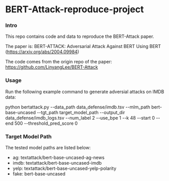 # BERT-Attack-reproduce-project

### Intro
This repo contains code and data to reproduce the BERT-Attack paper.

The paper is: BERT-ATTACK: Adversarial Attack Against BERT Using BERT (https://arxiv.org/abs/2004.09984)

The code comes from the origin repo of the paper: https://github.com/LinyangLee/BERT-Attack


### Usage
Run the following example command to generate adversial attacks on IMDB data:

python bertattack.py --data_path data_defense/imdb.tsv --mlm_path bert-base-uncased --tgt_path target_model_path --output_dir data_defense/imdb_logs.tsv --num_label 2 --use_bpe 1 --k 48 --start 0 --end 500 --threshold_pred_score 0

### Target Model Path
The tested model paths are listed below:

- ag: textattack/bert-base-uncased-ag-news
- imdb: textattack/bert-base-uncased-imdb
- yelp: textattack/bert-base-uncased-yelp-polarity
- fake: bert-base-uncased
